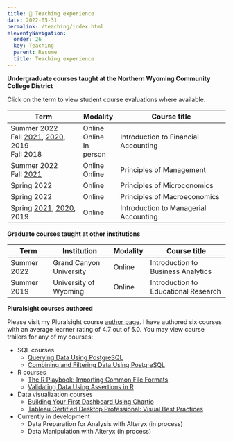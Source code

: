 ```yaml
---
title: 📓 Teaching experience
date: 2022-05-31
permalink: /teaching/index.html
eleventyNavigation:
  order: 26
  key: Teaching
  parent: Resume 
  title: Teaching experience
---
```

**Undergraduate courses taught at the Northern Wyoming Community College District**

Click on the term to view student course evaluations where available.

| Term        | Modality | Course title                           
| ----------- | -------- | ------------------------------------  |
| Summer 2022<br>Fall [2021](https://drive.google.com/file/d/1INPK3E0OjlcYbZkUvadhlmm6oCdcr4iv/view?usp=sharing), [2020](https://drive.google.com/file/d/1dxM2uvtgHSUzy4k0MennEXKKcjRKPXe0/view?usp=sharing), 2019<br>Fall 2018 | Online<br>Online<br>In person | Introduction to Financial Accounting |
| Summer 2022<br>Fall [2021](https://drive.google.com/file/d/1INsBgMWGE1iM0ktRJ88kG2slTRKUr8NJ/view?usp=sharing) | Online<br>Online | Principles of Management |
| Spring 2022 | Online | Principles of Microconomics |
| Spring 2022 | Online | Principles of Macroeconomics 
| Spring [2021](https://drive.google.com/file/d/1F-rGg4Fw-CYGzFnGWWLUAGKdfSmB1lF6/view?usp=sharing), [2020](https://drive.google.com/file/d/1ZsdKBKR9VUAq4Q3ODBIj4lpt1-LcfxGv/view?usp=sharing), 2019   | Online | Introduction to Managerial Accounting |

**Graduate courses taught at other institutions**

| Term        | Institution             | Modality | Course title                          |
| ----------- | ------------------------| -------- | ------------------------------------- |
| Summer 2022 | Grand Canyon University | Online   | Introduction to Business Analytics    |
| Summer 2019 | University of Wyoming   | Online   | Introduction to Educational Research  |

**Pluralsight courses authored**

Please visit my Pluralsight course [author page](https://app.pluralsight.com/profile/author/jason-browning). I have authored six courses with an average learner rating of 4.7 out of 5.0.  You may view course trailers for any of my courses:

- SQL courses
    - [Querying Data Using PostgreSQL](https://app.pluralsight.com/library/courses/querying-data-postgresql)
    - [Combining and Filtering Data Using PostgreSQL](https://app.pluralsight.com/library/courses/combining-filtering-data-postgresql)
- R courses
    - [The R Playbook: Importing Common File Formats](https://app.pluralsight.com/library/courses/importing-common-data-file-formats-r-playbook)
    - [Validating Data Using Assertions in R](https://app.pluralsight.com/library/courses/validating-data-using-asserts-r)
- Data visualization courses
    - [Building Your First Dashboard Using Chartio](https://app.pluralsight.com/library/courses/build-first-dashboard-chartio)
    - [Tableau Certified Desktop Professional: Visual Best Practices](https://app.pluralsight.com/library/courses/tableau-desktop-certified-professional-visual-best-practices)
- Currently in development
    - Data Preparation for Analysis with Alteryx (in process)
    - Data Manipulation with Alteryx (in process)
